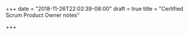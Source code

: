 +++
date = "2018-11-26T22:02:39-08:00"
draft = true
title = "Certified Scrum Product Owner notes"

+++
